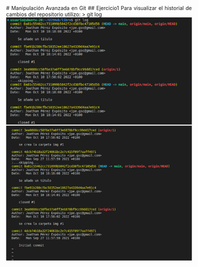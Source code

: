 <div align="justify">
# Manipulación Avanzada en Git
## Ejercicio1
Para visualizar el historial de cambios del repositorio utilizo:
> git log
</div>
<img src="img/log1.png">
<img src="img/log2.png">

